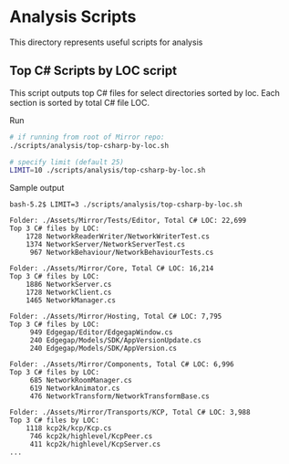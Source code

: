 # Analysis Scripts
This directory represents useful scripts for analysis

## Top C# Scripts by LOC script
This script outputs top C# files for select directories sorted by loc. Each section is sorted by total C# file LOC.

Run
```bash
# if running from root of Mirror repo:
./scripts/analysis/top-csharp-by-loc.sh

# specify limit (default 25)
LIMIT=10 ./scripts/analysis/top-csharp-by-loc.sh
```

Sample output
```text
bash-5.2$ LIMIT=3 ./scripts/analysis/top-csharp-by-loc.sh 

Folder: ./Assets/Mirror/Tests/Editor, Total C# LOC: 22,699
Top 3 C# files by LOC:
    1728 NetworkReaderWriter/NetworkWriterTest.cs
    1374 NetworkServer/NetworkServerTest.cs
     967 NetworkBehaviour/NetworkBehaviourTests.cs

Folder: ./Assets/Mirror/Core, Total C# LOC: 16,214
Top 3 C# files by LOC:
    1886 NetworkServer.cs
    1728 NetworkClient.cs
    1465 NetworkManager.cs

Folder: ./Assets/Mirror/Hosting, Total C# LOC: 7,795
Top 3 C# files by LOC:
     949 Edgegap/Editor/EdgegapWindow.cs
     240 Edgegap/Models/SDK/AppVersionUpdate.cs
     240 Edgegap/Models/SDK/AppVersion.cs

Folder: ./Assets/Mirror/Components, Total C# LOC: 6,996
Top 3 C# files by LOC:
     685 NetworkRoomManager.cs
     619 NetworkAnimator.cs
     476 NetworkTransform/NetworkTransformBase.cs

Folder: ./Assets/Mirror/Transports/KCP, Total C# LOC: 3,988
Top 3 C# files by LOC:
    1118 kcp2k/kcp/Kcp.cs
     746 kcp2k/highlevel/KcpPeer.cs
     411 kcp2k/highlevel/KcpServer.cs
...
```
